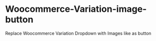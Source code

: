 # Woocommerce-Variation-image-button
Replace Woocommerce Variation Dropdown with Images like as button
